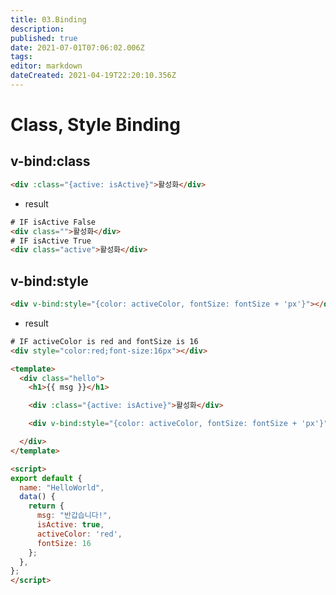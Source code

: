 ```yaml
---
title: 03.Binding
description: 
published: true
date: 2021-07-01T07:06:02.006Z
tags: 
editor: markdown
dateCreated: 2021-04-19T22:20:10.356Z
---
```


# Class, Style Binding
## v-bind:class
```html
<div :class="{active: isActive}">활성화</div>
```
* result
```html
# IF isActive False
<div class="">활성화</div>
# IF isActive True
<div class="active">활성화</div>
```

## v-bind:style
```html
<div v-bind:style="{color: activeColor, fontSize: fontSize + 'px'}"></div>
```
* result
```html
# IF activeColor is red and fontSize is 16
<div style="color:red;font-size:16px"></div>
```

```html
<template>
  <div class="hello">
    <h1>{{ msg }}</h1>

    <div :class="{active: isActive}">활성화</div>

    <div v-bind:style="{color: activeColor, fontSize: fontSize + 'px'}"></div>

  </div>
</template>

<script>
export default {
  name: "HelloWorld",
  data() {
    return {
      msg: "반갑습니다!",
      isActive: true,
      activeColor: 'red',
      fontSize: 16
    };
  },
};
</script>
```

